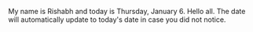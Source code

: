 My name is Rishabh and today is Thursday, January 6. Hello all. The date will automatically update to today's date in case you did not notice.
